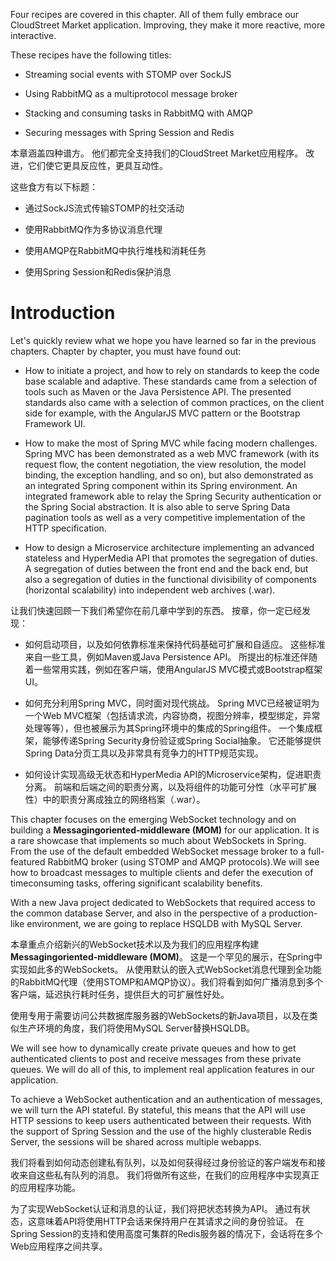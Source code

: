 Four recipes are covered in this chapter. All of them fully embrace our CloudStreet Market application. Improving, they make it more reactive, more interactive.

These recipes have the following titles:

* Streaming social events with STOMP over SockJS

* Using RabbitMQ as a multiprotocol message broker

* Stacking and consuming tasks in RabbitMQ with AMQP

* Securing messages with Spring Session and Redis

本章涵盖四种谱方。 他们都完全支持我们的CloudStreet Market应用程序。 改进，它们使它更具反应性，更具互动性。

这些食方有以下标题：

* 通过SockJS流式传输STOMP的社交活动

* 使用RabbitMQ作为多协议消息代理

* 使用AMQP在RabbitMQ中执行堆栈和消耗任务

* 使用Spring Session和Redis保护消息

# Introduction

Let's quickly review what we hope you have learned so far in the previous chapters. Chapter by chapter, you must have found out:

* How to initiate a project, and how to rely on standards to keep the code base scalable and adaptive. These standards came from a selection of tools such as Maven or the Java Persistence API. The presented standards also came with a selection of common practices, on the client side for example, with the AngularJS MVC pattern or the Bootstrap Framework UI.



* How to make the most of Spring MVC while facing modern challenges. Spring MVC has been demonstrated as a web MVC framework \(with its request flow, the content negotiation, the view resolution, the model binding, the exception handling, and so on\), but also demonstrated as an integrated Spring component within its Spring environment. An integrated framework able to relay the Spring Security authentication or the Spring Social abstraction. It is also able to serve Spring Data pagination tools as well as a very competitive implementation of the HTTP specification.



* How to design a Microservice architecture implementing an advanced stateless and HyperMedia API that promotes the segregation of duties. A segregation of duties between the front end and the back end, but also a segregation of duties in the functional divisibility of components \(horizontal scalability\) into independent web archives \(.war\).

让我们快速回顾一下我们希望你在前几章中学到的东西。 按章，你一定已经发现：

* 如何启动项目，以及如何依靠标准来保持代码基础可扩展和自适应。 这些标准来自一些工具，例如Maven或Java Persistence API。 所提出的标准还伴随着一些常用实践，例如在客户端，使用AngularJS MVC模式或Bootstrap框架UI。



* 如何充分利用Spring MVC，同时面对现代挑战。  Spring MVC已经被证明为一个Web MVC框架（包括请求流，内容协商，视图分辨率，模型绑定，异常处理等等），但也被展示为其Spring环境中的集成的Spring组件。 一个集成框架，能够传递Spring Security身份验证或Spring Social抽象。 它还能够提供Spring Data分页工具以及非常具有竞争力的HTTP规范实现。



* 如何设计实现高级无状态和HyperMedia API的Microservice架构，促进职责分离。 前端和后端之间的职责分离，以及将组件的功能可分性（水平可扩展性）中的职责分离成独立的网络档案（.war）。

This chapter focuses on the emerging WebSocket technology and on building a **Messagingoriented-middleware \(MOM\)** for our application. It is a rare showcase that implements so much about WebSockets in Spring. From the use of the default embedded WebSocket message broker to a full-featured RabbitMQ broker \(using STOMP and AMQP protocols\).We will see how to broadcast messages to multiple clients and defer the execution of timeconsuming tasks, offering significant scalability benefits.

With a new Java project dedicated to WebSockets that required access to the common database Server, and also in the perspective of a production-like environment, we are going to replace HSQLDB with MySQL Server.

本章重点介绍新兴的WebSocket技术以及为我们的应用程序构建**Messagingoriented-middleware \(MOM\)**。 这是一个罕见的展示，在Spring中实现如此多的WebSockets。 从使用默认的嵌入式WebSocket消息代理到全功能的RabbitMQ代理（使用STOMP和AMQP协议）。我们将看到如何广播消息到多个客户端，延迟执行耗时任务，提供巨大的可扩展性好处。

使用专用于需要访问公共数据库服务器的WebSockets的新Java项目，以及在类似生产环境的角度，我们将使用MySQL Server替换HSQLDB。

We will see how to dynamically create private queues and how to get authenticated clients to post and receive messages from these private queues. We will do all of this, to implement real application features in our application.

To achieve a WebSocket authentication and an authentication of messages, we will turn the API stateful. By stateful, this means that the API will use HTTP sessions to keep users authenticated between their requests. With the support of Spring Session and the use of the highly clusterable Redis Server, the sessions will be shared across multiple webapps.

我们将看到如何动态创建私有队列，以及如何获得经过身份验证的客户端发布和接收来自这些私有队列的消息。 我们将做所有这些，在我们的应用程序中实现真正的应用程序功能。

为了实现WebSocket认证和消息的认证，我们将把状态转换为API。 通过有状态，这意味着API将使用HTTP会话来保持用户在其请求之间的身份验证。 在Spring Session的支持和使用高度可集群的Redis服务器的情况下，会话将在多个Web应用程序之间共享。





